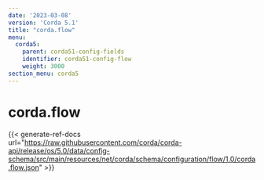 ```yaml
---
date: '2023-03-08'
version: 'Corda 5.1'
title: "corda.flow"
menu:
  corda5:
    parent: corda51-config-fields
    identifier: corda51-config-flow
    weight: 3000
section_menu: corda5
---
```

# corda.flow
{{< generate-ref-docs url="https://raw.githubusercontent.com/corda/corda-api/release/os/5.0/data/config-schema/src/main/resources/net/corda/schema/configuration/flow/1.0/corda.flow.json" >}}